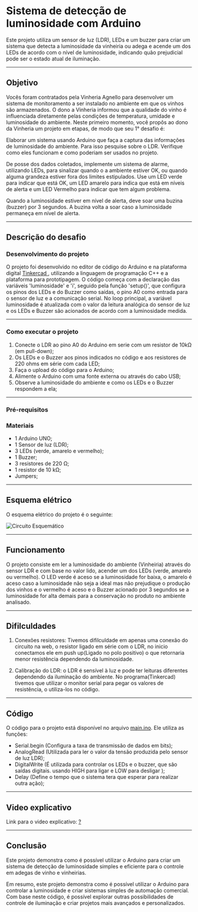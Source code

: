 # Sistema de detecção de luminosidade com Arduino


Este projeto utiliza um sensor de luz (LDR), LEDs e um buzzer para criar um sistema que detecta a luminosidade da vinheiria ou adega e acende um dos LEDs de acordo com o nível de luminosidade, indicando quão prejudicial pode ser o estado atual de iluminação.

-------------------
## Objetivo

Vocês foram contratados pela Vinheria Agnello para desenvolver um sistema de monitoramento a ser instalado no ambiente em que os vinhos são armazenados. O dono a Vinheria informou que a qualidade do vinho é influenciada diretamente pelas condições de temperatura, umidade e luminosidade do ambiente. Neste primeiro momento, você propôs ao dono da Vinheria um projeto em etapas, de modo que seu 1° desafio é:

Elaborar um sistema usando Arduino que faça a captura das informações de luminosidade do ambiente.  Para isso pesquise sobre o LDR. Verifique como eles funcionam e como poderiam ser usados no projeto.

De posse dos dados coletados, implemente um sistema de alarme, utilizando LEDs, para sinalizar quando o a ambiente estiver OK, ou quando alguma grandeza estiver fora dos limites estipulados.  Use um LED verde para indicar que está OK, um LED amarelo para indica que está em níveis de alerta e um LED Vermelho para indicar que tem algum problema.

Quando a luminosidade estiver em nível de alerta, deve soar uma buzina (buzzer) por 3 segundos. A buzina volta a soar caso a luminosidade permaneça em nível de alerta.

-------------------
## Descrição do desafio

### Desenvolvimento do projeto
   
   O projeto foi desenvolvido no editor de código do Arduino e na plataforma digital <a href="https://www.tinkercad.com"> Tinkercad </a>, utilizando a linguagem de programação C++ e a plataforma para prototipagem. O código começa com a declaração das variáveis 'luminosidade' e 'i', seguido pela função 'setup()', que configura os pinos dos LEDs e do Buzzer como saídas, o pino A0 como entrada para o sensor de luz e a comunicação serial. No loop principal, a variável luminosidade é atualizada com o valor da leitura analógica do sensor de luz e os LEDs e Buzzer são acionados de acordo com a luminosidade medida.

--------------------
### Como executar o projeto

1. Conecte o LDR ao pino A0 do Arduino em serie com um resistor de 10kΩ (em pull-down);  
2. Os LEDs e o Buzzer aos pinos indicados no código e aos resistores de 220 ohms em série com cada LED;
3. Faça o upload do código para o Arduino;
4. Alimente o Arduino com uma fonte externa ou através do cabo USB;
5. Observe a luminosidade do ambiente e como os LEDs e o Buzzer respondem a ela;
   
------------------------
### Pré-requisitos
   
  ### Materiais

- 1 Arduino UNO;
- 1 Sensor de luz (LDR);
- 3 LEDs (verde, amarelo e vermelho);
- 1 Buzzer;
- 3 resistores de 220 Ω;
- 1 resistor de 10 kΩ;
- Jumpers;

----------------------

## Esquema elétrico

O esquema elétrico do projeto é o seguinte:

![Circuito Esquemático](https://github.com/devCaiqueWS/sensor-luminosidade/blob/main/circuito.jpeg)

--------------------
## Funcionamento

O projeto consiste em ler a luminosidade do ambiente (Vinheiria) através do sensor LDR e com base no valor lido, acender um dos LEDs (verde, amarelo ou vermelho). O LED verde é aceso se a luminosidade for baixa, o amarelo é aceso caso a luminosidade não seja a ideal mas não prejudique o produção dos vinhos e o vermelho é aceso  e o Buzzer acionado por 3 segundos se a luminosidade for alta demais para a conservação no produto no ambiente analisado.

----------------------------
## Difilculdades

1. Conexões resistores: Tivemos difilculdade em apenas uma conexão do circuito na web, o resistor ligado em série com o LDR, no inicio conectamos ele em push up(Ligado no polo positivo) o que retornaria menor resistência dependendo da luminosidade.

2. Calibração do LDR: o LDR é sensível à luz e pode ter leituras diferentes dependendo da iluminação do ambiente. No programa(Tinkercad) tivemos que utilizar o monitor serial para pegar os  valores de  resistência, o utiliza-los no código.

---------------------------------
## Código

O código para o projeto está disponível no arquivo <a href="https://github.com/devCaiqueWS/sensor-luminosidade/blob/main/main.ino">main.ino</a>. Ele utiliza as funções:

- Serial.begin (Configura a taxa de transmissão de dados em bits);
- AnalogRead (Utilizada para ler o valor da tensão produzida pelo sensor de luz LDR);
- DigitalWrite (É utilizada para controlar os LEDs e o buzzer, que são saídas digitais. usando HIGH para ligar e LOW para desligar );
- Delay (Define o tempo que o sistema tera que esperar para realizar outra ação);

----------------------------
## Video explicativo

Link para o video explicativo: <a href="#">?</a>

---------------------------
## Conclusão

<p>Este projeto demonstra como é possível utilizar o Arduino para criar um sistema de detecção de luminosidade simples e eficiente para o controle em adegas de vinho e vinheirias.</p> 
<p>Em resumo, este projeto demonstra como é possível utilizar o Arduino para controlar a luminosidade e criar sistemas simples de automação comercial. Com base neste código, é possível explorar outras possibilidades de controle de iluminação e criar projetos mais avançados e personalizados.</p>
